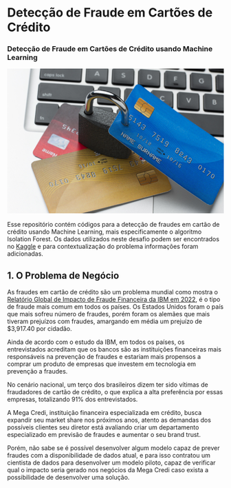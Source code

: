 <h1> Detecção de Fraude em Cartões de Crédito </h1>


<h3> Detecção de Fraude em Cartões de Crédito usando Machine Learning </h3>

![cover](https://github.com/leonardomcordeiro/fraud_detection_credit_card/blob/main/images/credit_card_blocker_fraud.jpg)


Esse repositório contém códigos para a detecção de fraudes em cartão de crédito usando Machine Learning, mais especificamente o algoritmo Isolation Forest. Os dados utilizados neste desafio podem ser encontrados no [Kaggle](https://www.kaggle.com/datasets/mlg-ulb/creditcardfraud) e para contextualização do problema informações foram adicionadas.
  

## 1. O Problema de Negócio

<a>
  
  As fraudes em cartão de crédito são um problema mundial como mostra o [Relatório Global de Impacto de Fraude Financeira da IBM em 2022](https://filecache.mediaroom.com/mr5mr_ibmnewsroom/193031/MC%20%2B%20IBM%20Financial%20Fraud%20Study%20-%20Global%20Report%20Updated%203.8.22.pdf), é o tipo de fraude mais comum em todos os países. Os Estados Unidos foram o país que mais sofreu número de fraudes, porém foram os alemães que mais tiveram prejuízos com fraudes, amargando em média um prejuízo de $3,917.40 por cidadão.
  
  Ainda de acordo com o estudo da IBM, em todos os países, os entrevistados acreditam que os bancos são as instituições financeiras mais responsáveis na prevenção de fraudes e estariam mais propensos a comprar um produto de empresas que investem em tecnologia em prevenção a fraudes.

  No cenário nacional, um terço dos brasileiros dizem ter sido vítimas de fraudadores de cartão de crédito, o que explica a alta preferência por essas empresas, totalizando 91% dos entrevistados.
  
  A Mega Credi, instituição financeira especializada em crédito, busca expandir seu market share nos próximos anos, atento as demandas dos possíveis clientes seu diretor está avaliando criar um departamento especializado em previsão de fraudes e aumentar o seu brand trust.
  
  Porém, não sabe se é possível desenvolver algum modelo capaz de prever fraudes com a disponibilidade de dados atual, e para isso contratou um cientista de dados para desenvolver um modelo piloto, capaz de verificar qual o impacto seria gerado nos negócios da Mega Credi caso exista a possibilidade de desenvolver uma solução.
  
  
</a>
